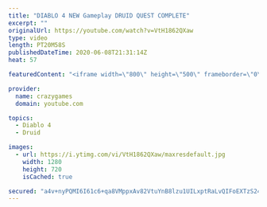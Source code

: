 ```yaml
---
title: "DIABLO 4 NEW Gameplay DRUID QUEST COMPLETE"
excerpt: ""
originalUrl: https://youtube.com/watch?v=VtH1862QXaw
type: video
length: PT20M58S
publishedDateTime: 2020-06-08T21:31:14Z
heat: 57

featuredContent: "<iframe width=\"800\" height=\"500\" frameborder=\"0\" src=\"https://www.youtube.com/embed/VtH1862QXaw\" allow=\"accelerometer; autoplay; encrypted-media; gyroscope; picture-in-picture\" allowfullscreen></iframe>"

provider:
  name: crazygames
  domain: youtube.com

topics:
  - Diablo 4
  - Druid

images:
  - url: https://i.ytimg.com/vi/VtH1862QXaw/maxresdefault.jpg
    width: 1280
    height: 720
    isCached: true

secured: "a4v+nyPQMI6I61c6+qa8VMppxAv82VtuYnB8lzu1UILxptRaLvQIFoEXTzS24dazIdg17kQwpholJCdw0+i0OPvdJWZi1aLS9Ms6k5yizADlumBQ8jGu6VcmKllJ5s3G/1DzAIr88gvkENj2QlOrHh+0g/zZl8X4rrF4kfz8uWNnASYchQzqPhr2Uo1ofX0KVJR+MlPqh9m0siwOmpx50pRDrmtgVIKAKVOhMmVkVFkIFrmCM0jEoyffbwbfn1/crZp8hg+h1AkzZ41891yvbE1HRIm5wynVKnfncPDLqMDoSvs+r2Bm5exJ1dtMFONKlwgamBJc752LDoWYYzcXTVQvno0Ij5wC6Y3cStsfNy8Zs4pzlYDlToDOp/ELdPOl2kCoiYYeMdVL2oLpYJBRlml7QrpGECSAPJGn274q4lo=;3qEQu8Jkhugi7PY239mbTg=="
---
```


